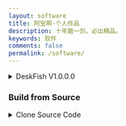 ```yaml
---
layout: software
title: 阿宝啊-个人作品
description: 十年磨一剑，必出精品。
keywords: 软件
comments: false
permalink: /software/
---
```


<details>
<summary> DeskFish V1.0.0.0</summary>

##### 发布说明：1. 第一个版本发布。

包名   | 大小 | 发布日期 | 运行环境 | 下载链接
:---:   | :---: | :---: | :---: | :---
安装包 | 51.5 MB | 2022-03-30 | Win10 x64 | [DeskFish_1.0.0.0_InstallPackage.exe](https://abaoa.cn/qapp/DeskFish/1.0.0.0/packages/DeskFish_1.0.0.0_InstallPackage.exe)
压缩包 | 20.5 MB | 2022-03-30 | Win10 x64 |  [DeskFish_1.0.0.0_FullPackage.7z](https://abaoa.cn/qapp/DeskFish/1.0.0.0/packages/DeskFish_1.0.0.0_FullPackage.7z)

</details>

### Build from Source

<details>
<summary>Clone Source Code</summary>

- #### Option 1: Clone source code from GitHub

  ```bash
  git clone https://github.com/Oneflow-Inc/oneflow --depth=1
  ```

- #### Option 2: Download from Aliyun

  If you are in China, please download OneFlow source code from: https://oneflow-public.oss-cn-beijing.aliyuncs.com/oneflow-src.zip

  ```bash
  curl https://oneflow-public.oss-cn-beijing.aliyuncs.com/oneflow-src.zip -o oneflow-src.zip
  unzip oneflow-src.zip
  ```

  </details>
